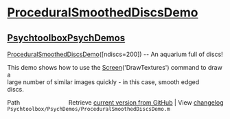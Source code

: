 # [ProceduralSmoothedDiscsDemo](ProceduralSmoothedDiscsDemo)
## [Psychtoolbox](Psychtoolbox)[PsychDemos](PsychDemos)

[ProceduralSmoothedDiscsDemo](ProceduralSmoothedDiscsDemo)([ndiscs=200]) -- An aquarium full of discs!  
  
This demo shows how to use the [Screen](Screen)('DrawTextures') command to draw a  
large number of similar images quickly - in this case, smooth edged  
discs.  




<div class="code_header" style="text-align:right;">
  <span style="float:left;">Path&nbsp;&nbsp;</span> <span class="counter">Retrieve <a href=
  "https://raw.github.com/Psychtoolbox-3/Psychtoolbox-3/beta/Psychtoolbox/PsychDemos/ProceduralSmoothedDiscsDemo.m">current version from GitHub</a> | View <a href=
  "https://github.com/Psychtoolbox-3/Psychtoolbox-3/commits/beta/Psychtoolbox/PsychDemos/ProceduralSmoothedDiscsDemo.m">changelog</a></span>
</div>
<div class="code">
  <code>Psychtoolbox/PsychDemos/ProceduralSmoothedDiscsDemo.m</code>
</div>

